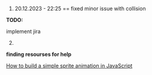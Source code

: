 
1. 20.12.2023 - 22:25 == fixed minor issue with collision




**TODO:**


implement jira

2. 










**finding resourses for help**

<a href ="https://medium.com/dailyjs/how-to-build-a-simple-sprite-animation-in-javascript-b764644244aa">How to build a simple sprite animation in JavaScript</a>

